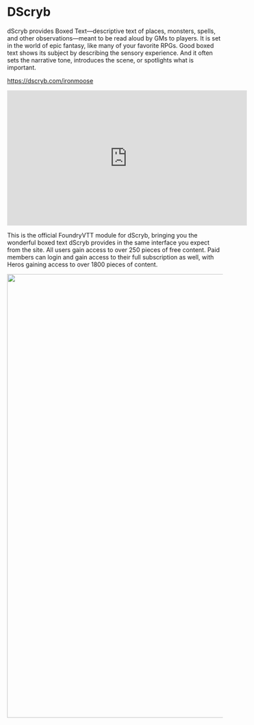 # DScryb
dScryb provides Boxed Text—descriptive text of places, monsters, spells, and other observations—meant to be read aloud by GMs to players. It is set in the world of epic fantasy, like many of your favorite RPGs. Good boxed text shows its subject by describing the sensory experience. And it often sets the narrative tone, introduces the scene, or spotlights what is important.

 
<a href="https://dscryb.com/ironmoose">https://dscryb.com/ironmoose</a>
 
<p><iframe title="YouTube video player" src="https://www.youtube.com/embed/p5D-bxJT0BU" width="560" height="315" frameborder="0" allowfullscreen=""></iframe></p>

This is the official FoundryVTT module for dScryb, bringing you the wonderful boxed text dScryb provides in the same interface you expect from the site. All users gain access to over 250 pieces of free content. Paid members can login and gain access to their full subscription as well, with Heros gaining access to over 1800 pieces of content.


<img src="https://i.imgur.com/bOUmEzs.png" alt="" width="1144" height="1034" />
